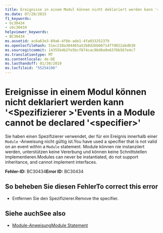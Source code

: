 ```yaml
---
title: Ereignisse in einem Modul können nicht deklariert werden kann '<specifier>"
ms.date: 07/20/2015
f1_keywords:
- bc30434
- vbc30434
helpviewer_keywords:
- BC30434
ms.assetid: ac6a63e3-89a6-4fbb-ade1-4fa033252379
ms.openlocfilehash: 51ec210a304465a52b8d26b08714f7d022abd630
ms.sourcegitcommit: 14355b4b2fe5bcf874cac96d0a9e6376b567e4c7
ms.translationtype: MT
ms.contentlocale: de-DE
ms.lasthandoff: 01/30/2019
ms.locfileid: "55254196"
---
```

# <a name="events-in-a-module-cannot-be-declared-specifier"></a><span data-ttu-id="5d155-102">Ereignisse in einem Modul können nicht deklariert werden kann '\<Spezifizierer >'</span><span class="sxs-lookup"><span data-stu-id="5d155-102">Events in a Module cannot be declared '\<specifier>'</span></span>
<span data-ttu-id="5d155-103">Sie haben einen Spezifizierer verwendet, der für ein Ereignis innerhalb einer `Module` -Anweisung nicht gültig ist.</span><span class="sxs-lookup"><span data-stu-id="5d155-103">You have used a specifier that is not valid on an event within a `Module` statement.</span></span> <span data-ttu-id="5d155-104">Module können nie instanziiert werden, unterstützen keine Vererbung und können keine Schnittstellen implementieren.</span><span class="sxs-lookup"><span data-stu-id="5d155-104">Modules can never be instantiated, do not support inheritance, and cannot implement interfaces.</span></span>  
  
 <span data-ttu-id="5d155-105">**Fehler-ID:** BC30434</span><span class="sxs-lookup"><span data-stu-id="5d155-105">**Error ID:** BC30434</span></span>  
  
## <a name="to-correct-this-error"></a><span data-ttu-id="5d155-106">So beheben Sie diesen Fehler</span><span class="sxs-lookup"><span data-stu-id="5d155-106">To correct this error</span></span>  
  
-   <span data-ttu-id="5d155-107">Entfernen Sie den Spezifizierer.</span><span class="sxs-lookup"><span data-stu-id="5d155-107">Remove the specifier.</span></span>  
  
## <a name="see-also"></a><span data-ttu-id="5d155-108">Siehe auch</span><span class="sxs-lookup"><span data-stu-id="5d155-108">See also</span></span>
- [<span data-ttu-id="5d155-109">Module-Anweisung</span><span class="sxs-lookup"><span data-stu-id="5d155-109">Module Statement</span></span>](../../visual-basic/language-reference/statements/module-statement.md)
